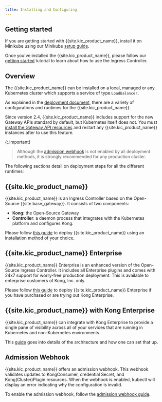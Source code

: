 ```yaml
---
title: Installing and Configuring
---
```


## Getting started

If you are getting started with {{site.kic_product_name}},
install it on Minikube using our Minikube [setup guide](/kong-ingress-controller/{{page.kong_version}}/deployment/minikube/).

Once you've installed the {{site.kic_product_name}}, please follow our
[getting started](/kong-ingress-controller/{{page.kong_version}}/guides/getting-started) tutorial to learn
about how to use the Ingress Controller.

## Overview

The {{site.kic_product_name}} can be installed on a local, managed
or any Kubernetes cluster which supports a service of type `LoadBalancer`.

As explained in the [deployment document](/kong-ingress-controller/{{page.kong_version}}/concepts/deployment/), there
are a variety of configurations and runtimes for the {{site.kic_product_name}}.

Since version 2.4, {{site.kic_product_name}} includes support for the new
Gateway APIs standard by default, but Kubernetes itself does not. You must
[install the Gateway API resources](https://gateway-api.sigs.k8s.io/guides/#installing-gateway-api)
and restart any {{site.kic_product_name}} instances after to use this feature.

{:.important}
> Although the [admission webhook](#admission-webhook) is not enabled by
> all deployment methods, it is strongly recommended for any production
> cluster.

The following sections detail on deployment steps for all the different
runtimes:

## {{site.kic_product_name}}


{{site.kic_product_name}} is an Ingress Controller based on the
Open-Source {{site.base_gateway}}. It consists of two components:

- **Kong**: the Open-Source Gateway
- **Controller**: a daemon process that integrates with the
  Kubernetes platform and configures Kong.

Please follow [this guide](/kong-ingress-controller/{{page.kong_version}}/deployment/k4k8s/) to deploy {{site.kic_product_name}}
using an installation method of your choice.

## {{site.kic_product_name}} Enterprise

{{site.kic_product_name}} Enterprise is an enhanced version of
the Open-Source Ingress Controller. It includes all
Enterprise plugins and comes with 24x7 support for worry-free
production deployment.
This is available to enterprise customers of Kong, Inc. only.

Please follow [this guide](/kong-ingress-controller/{{page.kong_version}}/deployment/k4k8s-enterprise/) to deploy {{site.kic_product_name}}
Enterprise if you have purchased or are trying out Kong Enterprise.

## {{site.kic_product_name}} with Kong Enterprise

{{site.kic_product_name}} can integrate with Kong Enterprise to
provide a single pane of visibility across all of your services
that are running in Kubernetes and non-Kubernetes environments.

This [guide](/kong-ingress-controller/{{page.kong_version}}/deployment/kong-enterprise/) goes into details of
the architecture and how one can set that up.

## Admission Webhook

{{site.kic_product_name}} offers an admission webhook. This webhook
validates updates to KongConsumer, credential Secret, and Kong(Cluster)Plugin
resources. When the webhook is enabled, kubectl will display an error
indicating why the configuration is invalid.

To enable the admission webhook, follow the [admission webhook guide](/kong-ingress-controller/{{page.kong_version}}/deployment/admission-webhook/).
